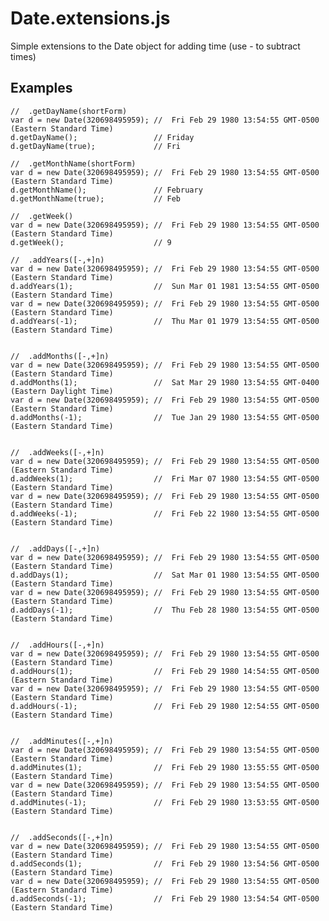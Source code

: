 # Date.extensions.js
Simple extensions to the Date object for adding time (use - to subtract times)

Examples
---

	//	.getDayName(shortForm)
	var d = new Date(320698495959);	//	Fri Feb 29 1980 13:54:55 GMT-0500 (Eastern Standard Time)
	d.getDayName();					// Friday
	d.getDayName(true);				// Fri
	
	//	.getMonthName(shortForm)
	var d = new Date(320698495959);	//	Fri Feb 29 1980 13:54:55 GMT-0500 (Eastern Standard Time)
	d.getMonthName();				// February
	d.getMonthName(true);			// Feb
	
	//	.getWeek()
	var d = new Date(320698495959);	//	Fri Feb 29 1980 13:54:55 GMT-0500 (Eastern Standard Time)
	d.getWeek();					// 9
	
	//	.addYears([-,+]n)
	var d = new Date(320698495959);	//	Fri Feb 29 1980 13:54:55 GMT-0500 (Eastern Standard Time)
	d.addYears(1);					//	Sun Mar 01 1981 13:54:55 GMT-0500 (Eastern Standard Time)
	var d = new Date(320698495959);	//	Fri Feb 29 1980 13:54:55 GMT-0500 (Eastern Standard Time)
	d.addYears(-1);					//	Thu Mar 01 1979 13:54:55 GMT-0500 (Eastern Standard Time)

	
	//	.addMonths([-,+]n)
	var d = new Date(320698495959);	//	Fri Feb 29 1980 13:54:55 GMT-0500 (Eastern Standard Time)
	d.addMonths(1);					//	Sat Mar 29 1980 13:54:55 GMT-0400 (Eastern Daylight Time)
	var d = new Date(320698495959);	//	Fri Feb 29 1980 13:54:55 GMT-0500 (Eastern Standard Time)
	d.addMonths(-1);				//	Tue Jan 29 1980 13:54:55 GMT-0500 (Eastern Standard Time)

	
	//	.addWeeks([-,+]n)
	var d = new Date(320698495959);	//	Fri Feb 29 1980 13:54:55 GMT-0500 (Eastern Standard Time)
	d.addWeeks(1);					//	Fri Mar 07 1980 13:54:55 GMT-0500 (Eastern Standard Time)
	var d = new Date(320698495959);	//	Fri Feb 29 1980 13:54:55 GMT-0500 (Eastern Standard Time)
	d.addWeeks(-1);					//	Fri Feb 22 1980 13:54:55 GMT-0500 (Eastern Standard Time)

	
	//	.addDays([-,+]n)
	var d = new Date(320698495959);	//	Fri Feb 29 1980 13:54:55 GMT-0500 (Eastern Standard Time)
	d.addDays(1);					//	Sat Mar 01 1980 13:54:55 GMT-0500 (Eastern Standard Time)
	var d = new Date(320698495959);	//	Fri Feb 29 1980 13:54:55 GMT-0500 (Eastern Standard Time)
	d.addDays(-1);					//	Thu Feb 28 1980 13:54:55 GMT-0500 (Eastern Standard Time)

	
	//	.addHours([-,+]n)
	var d = new Date(320698495959);	//	Fri Feb 29 1980 13:54:55 GMT-0500 (Eastern Standard Time)
	d.addHours(1);					//	Fri Feb 29 1980 14:54:55 GMT-0500 (Eastern Standard Time)
	var d = new Date(320698495959);	//	Fri Feb 29 1980 13:54:55 GMT-0500 (Eastern Standard Time)
	d.addHours(-1);					//	Fri Feb 29 1980 12:54:55 GMT-0500 (Eastern Standard Time)

	
	//	.addMinutes([-,+]n)
	var d = new Date(320698495959);	//	Fri Feb 29 1980 13:54:55 GMT-0500 (Eastern Standard Time)
	d.addMinutes(1);				//	Fri Feb 29 1980 13:55:55 GMT-0500 (Eastern Standard Time)
	var d = new Date(320698495959);	//	Fri Feb 29 1980 13:54:55 GMT-0500 (Eastern Standard Time)
	d.addMinutes(-1);				//	Fri Feb 29 1980 13:53:55 GMT-0500 (Eastern Standard Time)

	
	//	.addSeconds([-,+]n)
	var d = new Date(320698495959);	//	Fri Feb 29 1980 13:54:55 GMT-0500 (Eastern Standard Time)
	d.addSeconds(1);				//	Fri Feb 29 1980 13:54:56 GMT-0500 (Eastern Standard Time)
	var d = new Date(320698495959);	//	Fri Feb 29 1980 13:54:55 GMT-0500 (Eastern Standard Time)
	d.addSeconds(-1);				//	Fri Feb 29 1980 13:54:54 GMT-0500 (Eastern Standard Time)
